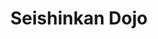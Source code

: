 ---
layout: dojo
fellow: yes
home-url: "https://www.seishinkandojo.org/"
location: "London"
title: "Seishinkan Dojo"
dojo-mon: Honda-mon-s.png
dojo-avatar: fellow_dojo_london.jpg
entrance_picture: fellow_dojo_london.jpg
practice_picture: default_practice.png
map: "https://www.google.com/maps/embed?pb=!1m18!1m12!1m3!1d4223.73952743022!2d-0.3056183222216368!3d51.49868857181128!2m3!1f0!2f0!3f0!3m2!1i1024!2i768!4f13.1!3m3!1m2!1s0x48760deb803201cb%3A0xb5ba3c87673998e0!2s8th%20Ealing%20Scout%20Group!5e1!3m2!1sen!2suk!4v1739059856449!5m2!1sen!2suk"
address: "8th Ealing Scout Hall,<br> Popes Lane,<br> South Ealing,<br> London"
time: "Tue 21:00 - 23:00<br>Thu 21:00 - 23:00<br>Sun 11:30 - 13:30"
email: info@seishinkandojo.org

sensei_picture: chris_manfield_sensei.jpg
sensei_name: Mr Chris Mansfield Sensei, 7th Dan Kyoshi
sensei_bio: "Mr Chris Mansfield began training in Iaido in September 1978 at the London Nautical School of Science, Waterloo, London under Len Bean Sensei (2nd Dan) who at that time was the most senior graded person practising in the UK.
In April 1980 he went to Japan for a short holiday and trained at dojo in Kawasaki near Tokyo. This was his first real introduction to Japanese martial arts.
In September 1995 he decided to consolidate his experience, practice and knowledge of both Iaido and Jodo and determined to learn as much as he could, so went to Japan and lived and studied there for 11 years.
He achieved 7th Dan Iaido in November 1999 aged 44 and 7th Dan Jodo in October 2001 aged 45. He also holds the rank of 5th Dan in Kendo. <br><br>

Mr Chris Mansfield participated in numerous competitions throughout Japan and countless seminars and has the distinction of being the only foreigner to have won the All Japan Kendo Federation Jodo Taikai at 6th Dan level and been runner up in the 7th Dan category.
He has represented the United Kingdom both Nationally and Internationally in both Iaido and Jodo and continues to teach at seminars within the UK and across Europe in various countries.
Mr Chris Mansfield is a recognized referee both at home and abroad and is called upon to sit on grading panels from 1st - 7th Dan each year at European level. He also holds a National level Coach award.
He has been the leader and head teacher of Seishinkan Dojo (Iaido & Jodo) in Ealing, London since it was established in April 1981.
During his stay in Japan he was instrumental in compiling the first English version of the All Japan Kendo Federation's book of standardized Iaido and Jodo. These books continue to be published and updated for the benefit of the international martial arts community around the world."
---